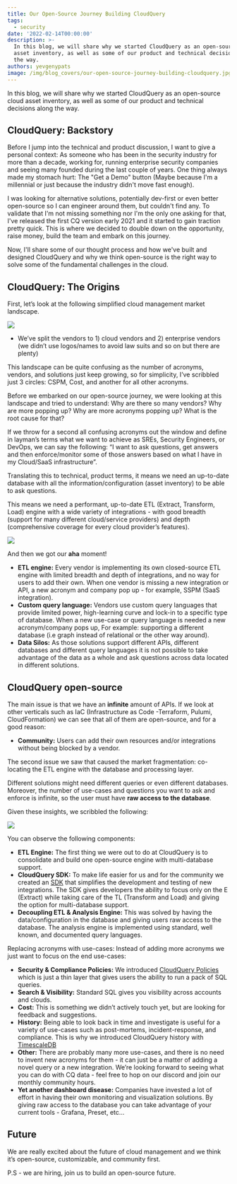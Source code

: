 ```yaml
---
title: Our Open-Source Journey Building CloudQuery
tags:
  - security
date: '2022-02-14T00:00:00'
description: >-
  In this blog, we will share why we started CloudQuery as an open-source cloud
  asset inventory, as well as some of our product and technical decisions along
  the way.
authors: yevgenypats
image: /img/blog_covers/our-open-source-journey-building-cloudquery.jpg
---
```


In this blog, we will share why we started CloudQuery as an open-source cloud asset inventory, as well as some of our product and technical decisions along the way.

<!--truncate-->
## CloudQuery: Backstory

Before I jump into the technical and product discussion, I want to give a personal context: As someone who has been in the security industry for more than a decade,
working for, running enterprise security companies and seeing many founded during the last couple of years. One thing always made my stomach hurt: The "Get a Demo" button
(Maybe because I'm a millennial or just because the industry didn't move fast enough).

I was looking for alternative solutions, potentially dev-first or even better open-source so I can engineer around them, but couldn't find any.
To validate that I'm not missing something nor I'm the only one asking for that, I've released the first CQ version early 2021 and it started to gain traction pretty quick.
This is where we decided to double down on the opportunity, raise money, build the team and embark on this journey.

Now, I'll share some of our thought process and how we've built and designed CloudQuery and why we think open-source
is the right way to solve some of the fundamental challenges in the cloud.

## CloudQuery: The Origins

First, let’s look at the following simplified cloud management market landscape.

![](/img/blog/landscape.jpg)

- We’ve split the vendors to 1) cloud vendors and 2) enterprise vendors (we didn’t use logos/names to avoid law suits and so on but there are plenty)

This landscape can be quite confusing as the number of acronyms, vendors, and solutions just keep growing, so for simplicity, I’ve scribbled just 3 circles: CSPM, Cost, and another for all other acronyms.

Before we embarked on our open-source journey, we were looking at this landscape and tried to understand: Why are there so many vendors? Why are more popping up? Why are more acronyms popping up? What is the root cause for that?

If we throw for a second all confusing acronyms out the window and define in layman’s terms what we want to achieve as SREs, Security Engineers, or DevOps, we can say the following: “I want to ask questions, get answers and then enforce/monitor some of those answers based on what I have in my Cloud/SaaS infrastructure”.

Translating this to technical, product terms, it means we need an up-to-date database with all the information/configuration (asset inventory) to be able to ask questions.

This means we need a performant, up-to-date ETL (Extract, Transform, Load) engine with a wide variety of integrations - with good breadth (support for many different cloud/service providers) and depth (comprehensive coverage for every cloud provider’s features).

![](/img/blog/meme.jpeg)

And then we got our **aha** moment!

- **ETL engine:** Every vendor is implementing its own closed-source ETL engine with limited breadth and depth of integrations, and no way for users to add their own. When one vendor is missing a new integration or API, a new acronym and company pop up - for example, SSPM (SaaS integration).
- **Custom query language:** Vendors use custom query languages that provide limited power, high-learning curve and lock-in to a specific type of database. When a new use-case or query language is needed a new acronym/company pops up, For example: supporting a different database (i.e graph instead of relational or the other way around).
- **Data Silos:** As those solutions support different APIs, different databases and different query languages it is not possible to take advantage of the data as a whole and ask questions across data located in different solutions.

## CloudQuery open-source

The main issue is that we have an **infinite** amount of APIs. If we look at other verticals such as IaC (Infrastructure as Code -Terraform, Pulumi, CloudFormation) we can see that all of them are open-source, and for a good reason:

- **Community:** Users can add their own resources and/or integrations without being blocked by a vendor.

The second issue we saw that caused the market fragmentation: co-locating the ETL engine with the database and processing layer.

Different solutions might need different queries or even different databases. Moreover, the number of use-cases and questions you want to ask and enforce is infinite, so the user must have **raw access to the database**.

Given these insights, we scribbled the following:

![](/img/blog/cq_arch.jpg)

You can observe the following components:

- **ETL Engine:** The first thing we were out to do at CloudQuery is to consolidate and build one open-source engine with multi-database support.
- **CloudQuery SDK:** To make life easier for us and for the community we created an [SDK](https://www.cloudquery.io/blog/introducing-cloudquery-sdk) that simplifies the development and testing of new integrations. The SDK gives developers the ability to focus only on the E (Extract) while taking care of the TL (Transform and Load) and giving the option for multi-database support.
- **Decoupling ETL & Analysis Engine:** This was solved by having the data/configuration in the database and giving users raw access to the database. The analysis engine is implemented using standard, well known, and documented query languages.

Replacing acronyms with use-cases: Instead of adding more acronyms we just want to focus on the end use-cases:

- **Security & Compliance Policies:** We introduced [CloudQuery Policies](https://docs.cloudquery.io/docs/policies) which is just a thin layer that gives users the ability to run a pack of SQL queries.
- **Search & Visibility:** Standard SQL gives you visibility across accounts and clouds.
- **Cost:** This is something we didn’t actively touch yet, but are looking for feedback and suggestions.
- **History:** Being able to look back in time and investigate is useful for a variety of use-cases such as post-mortems, incident-response, and compliance. This is why we introduced CloudQuery history with [TimescaleDB](https://www.cloudquery.io/blog/announcing-cloudquery-history)
- **Other:** There are probably many more use-cases, and there is no need to invent new acronyms for them - it can just be a matter of adding a novel query or a new integration. We’re looking forward to seeing what you can do with CQ data - feel free to hop on our discord and join our monthly community hours.
- **Yet another dashboard disease:** Companies have invested a lot of effort in having their own monitoring and visualization solutions. By giving raw access to the database you can take advantage of your current tools - Grafana, Preset, etc…

## Future

We are really excited about the future of cloud management and we think it’s open-source, customizable, and community first.

P.S - we are hiring, join us to build an open-source future.
